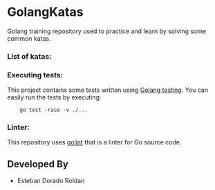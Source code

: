 # GolangKatas
Golang training repository used to practice and learn by solving some common katas.

### List of katas:

### Executing tests:

This project contains some tests written using [Golang testing](https://golang.org/pkg/testing/). You can easily run the tests by executing:

```
    go test -race -v ./...
```

### Linter:

This repository uses [golint](https://github.com/golang/lint) that is a linter for Go source code.

Developed By
------------

* Esteban Dorado Roldan
